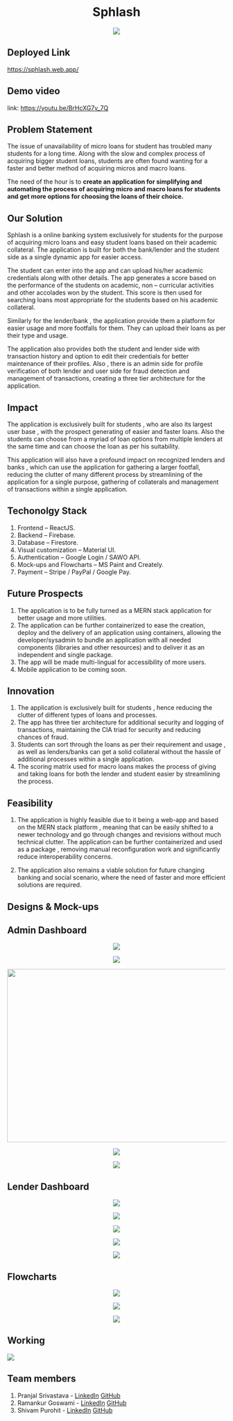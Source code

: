<h1 align="center">Sphlash</h1>

<p align="center"><img src="./SPHLASH.png" /> </p>

## Deployed Link
https://sphlash.web.app/

## Demo video

link: https://youtu.be/BrHcXG7v_7Q

## Problem Statement
<p>The issue of unavailability of micro loans for student has troubled many students for a long time. Along with the slow and complex process of acquiring bigger student loans, students are often found wanting for a faster and better method of acquiring micros and macro loans.</p>
<p>The need of the hour is to <b>create an application for simplifying and automating the process of acquiring micro and macro loans for students and get more options for choosing the loans of their choice.</b></p>

## Our Solution
<p>Sphlash is a online banking system exclusively for students for the purpose of acquiring micro loans and easy student loans based on their academic collateral. The application is built for both the bank/lender and the student side as a single dynamic app for easier access.</p>
<p>The student can enter into the app and can upload his/her academic credentials along with other details. The app generates a score based on the performance of the students on academic, non – curricular activities and other accolades won by the student. This score is then used for searching loans most appropriate for the students based on his academic collateral.</p>
<p>Similarly for the lender/bank , the application provide them a platform for easier usage and more footfalls for them. They can upload their loans as per their type and usage.</p>
<p>The application also provides both the student and lender side with transaction history and option to edit their credentials for better maintenance of their profiles. Also , there is an admin side for profile verification of both lender and user side for fraud detection and management of transactions, creating a three tier architecture for the application.</p>


## Impact

<p> The application is exclusively built for students , who are also its largest user base , with the prospect generating of easier and faster loans. Also the students can choose from a myriad of loan options from multiple lenders at the same time and can choose the loan as per his suitability.</p>
<p>This application will also have a profound impact on recognized lenders and banks , which can use the application for gathering a larger footfall, reducing the clutter of many different process by streamlining of the application for a single purpose, gathering of collaterals and management of transactions within a single application.</p>


## Techonolgy Stack
1. Frontend – ReactJS.
2. Backend – Firebase.
3. Database – Firestore.
4. Visual customization – Material UI.
5. Authentication – Google Login / SAWO API.
6. Mock-ups and Flowcharts – MS Paint and Creately.
7. Payment – Stripe / PayPal / Google Pay.


## Future Prospects

1. The application is to be fully turned as a MERN stack application for better usage and more utilities.
2. The application can be further containerized to ease the creation, deploy and the delivery of an application using containers, allowing the developer/sysadmin to bundle an application with all needed components (libraries and other resources) and to deliver it as an independent and single package.
3. The app will be made multi-lingual for accessibility of more users.
4. Mobile application to be coming soon.


## Innovation
1. The application is exclusively built for students , hence reducing the clutter of different types of loans and processes.
2. The app has three tier architecture for additional security and logging of transactions, maintaining the CIA triad for security and reducing chances of fraud.
3. Students can sort through the loans as per their requirement and usage , as well as lenders/banks can get a solid collateral without the hassle of additional processes within a single application.
4. The scoring matrix used for macro loans makes the process of giving and taking loans for both the lender and student easier by streamlining the process.


## Feasibility

1. The application is highly feasible due to it being a web-app and based on the MERN stack platform , meaning that can be easily shifted to a newer technology and go through changes and revisions without much technical clutter. The application can be further containerized and used as a package , removing manual reconfiguration work and significantly reduce interoperability concerns.

2. The application also remains a viable solution for future changing banking and social scenario, where the need of faster and more efficient solutions are required. 

## Designs & Mock-ups
## Admin Dashboard

<p align="center"><img src="./Design-Mockups/Admin-Dashboard/Admin-Dashboard.jpg" /></p>
<p align="center"><img src="./Design-Mockups/Admin-Dashboard/Profile-Verification.jpg" /></p>
<p align="center"><img src="./Design-Mockups/Admin-Dashboard/Transaction-History.jpg" height=400 width=800 /></p>
<p align="center"><img src="./Design-Mockups/Admin-Dashboard/View-Loans.jpg" /></p>
<p align="center"><img src="./Design-Mockups/Admin-Dashboard/View-Requests.jpg" /></p>

## Lender Dashboard

<p align="center"><img src="./Design-Mockups/Lender-Dashboard/Lender-Dashboard.jpg" /></p>
<p align="center"><img src="./Design-Mockups/Lender-Dashboard/Lender-Profile.jpg" /></p>
<p align="center"><img src="./Design-Mockups/Lender-Dashboard/Lender-Transaction-History.jpg" /></p>
<p align="center"><img src="./Design-Mockups/Lender-Dashboard/Loans.jpg" /></p>
<p align="center"><img src="./Design-Mockups/Lender-Dashboard/Lender-ViewRequests.jpg" /></p>


## Flowcharts

<p align="center"><img src="./Flowcharts/Main-workflow.jpg" /></p>
<p align="center"><img src="./Flowcharts/Admin-Flowchart.jpg" /></p>
<p align="center"><img src="./Flowcharts/LaonType-ScoringMatrix.jpg" /></p>

## Working
<img src="./Sphlash.gif" />


## Team members

1. Pranjal Srivastava - [LinkedIn](https://www.linkedin.com/in/pranjal-srivastava-801a9a152/) [GitHub](https://github.com/pranjals149)
2. Ramankur Goswami - [LinkedIn](https://www.linkedin.com/in/ramankurgoswami/) [GitHub](https://github.com/RamankurGoswami)
3. Shivam Purohit - [LinkedIn](https://www.linkedin.com/in/shivam-purohit-0930381aa/) [GitHub](https://github.com/ShivamPurohit)
